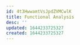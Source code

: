 ```yaml
---
id: 4t3HwwamtVsJpdZVMCwlK
title: Functional Analysis
desc: ''
updated: 1644233725327
created: 1644233725327
---
```


